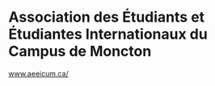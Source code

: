 Association des Étudiants et Étudiantes Internationaux du Campus de Moncton
===========================================================================
www.aeeicum.ca/
